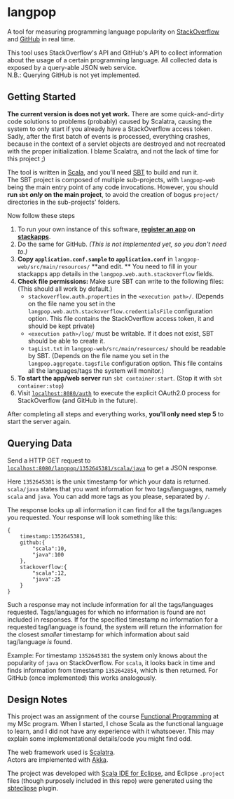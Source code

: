 langpop
======
A tool for measuring programming language popularity on [StackOverflow][1] and [GitHub][2] in real time.

This tool uses StackOverflow's API and GitHub's API to collect information about the usage of a certain programming language. All collected data is exposed by a query-able JSON web service.<br/>
N.B.: Querying GitHub is not yet implemented.

Getting Started
------
**The current version is does not yet work.**
There are some quick-and-dirty code solutions to problems (probably) caused by Scalatra, causing the system to only start if you already have a StackOverflow access token.
Sadly, after the first batch of events is processed, everything crashes, because in the context of a servlet objects are destroyed and not recreated with the proper initialization. I blame Scalatra, and not the lack of time for this project ;)

The tool is written in [Scala][3], and you'll need [SBT][4] to build and run it.<br/>
The SBT project is composed of multiple sub-projects, with `langpop-web` being the main entry point of any code invocations. However, you should **run `sbt` *only* on the main project**, to avoid the creation of bogus `project/` directories in the sub-projects' folders.

Now follow these steps

1.  To run your own instance of this software, **[register an app][5] on [stackapps][6]**.
2.  Do the same for GitHub. *(This is not implemented yet, so you don't need to.)*
3.  **Copy `application.conf.sample` to `application.conf`** in `langpop-web/src/main/resources/` **and edit. ** You need to fill in your stackapps app details in the `langpop.web.auth.stackoverflow` fields.
4.  **Check file permissions:** Make sure SBT can write to the following files:</br>
(This should all work by default.)
    * `stackoverflow.auth.properties` in the `<execution path>/`. (Depends on the file name you set in the `langpop.web.auth.stackoverflow.credentialsFile` configuration option. This file contains the StackOverflow access token, it and should be kept private)
    * `<execution path>/log/` must be writable. If it does not exist, SBT should be able to create it.
    * `tagList.txt` in `langpop-web/src/main/resources/` should be readable by SBT. (Depends on the file name you set in the `langpop.aggregate.tagsfile` configuration option. This file contains all the languages/tags the system will monitor.)
5.  **To start the app/web server** run `sbt container:start`. (Stop it with `sbt container:stop`)
6.  Visit [`localhost:8080/auth`][7] to execute the explicit OAuth2.0 process for StackOverflow (and  GitHub in the future).

After completing all steps and everything works, **you'll only need step 5** to start the server again.

Querying Data
------
Send a HTTP GET request to [`localhost:8080/langpop/1352645381/scala/java`](http://localhost:8080/langpop/1352645381/scala/java) to get a JSON response.

Here `1352645381` is the unix timestamp for which your data is returned.<br/>
`scala/java` states that you want information for two tags/languages, namely `scala` and `java`. You can add more tags as you please, separated by `/`.

The response looks up all information it can find for all the tags/languages you requested. Your response will look something like this:

    {
        timestamp:1352645381,
        github:{
            "scala":10,
            "java":100
        },
        stackoverflow:{
            "scala":12,
            "java":25
        }
    }

Such a response may not include information for all the tags/languages requested. Tags/languages for which no information is found are not included in responses. If for the specified timestamp no information for a requested tag/language is found, the system will return the information for the closest *smaller* timestamp for which information about said tag/language *is* found.

Example: For timestamp `1352645381` the system only knows about the popularity of `java` on StackOverflow.
For `scala`, it looks back in time and finds information from timestamp `1352642854`, which is then returned. For GitHub (once implemented) this works analogously.

Design Notes
------
This project was an assignment of the course [Functional Programming][8] at my MSc program. When I started, I chose Scala as the functional language to learn, and I did not have any experience with it whatsoever. This may explain some implementational details/code you might find odd.

The web framework used is [Scalatra][9].<br/>
Actors are implemented with [Akka][10].

The project was developed with [Scala IDE for Eclipse][11], and Eclipse `.project` files (though purposely included in this repo) were generated using the [sbteclipse][12] plugin.

  [1]: http://stackoverflow.com
  [2]: http://github.com
  [3]: http://www.scala-lang.org
  [4]: http://www.scala-sbt.org
  [5]: http://stackapps.com/apps/oauth/register
  [6]: http://stackapps.com
  [7]: http://localhost:8080/auth
  [8]: http://swerl.tudelft.nl/bin/view/Main/FunctionalProgrammingCourse
  [9]: http://www.scalatra.org
  [10]: http://akka.io
  [11]: http://scala-ide.org
  [12]: https://github.com/typesafehub/sbteclipse
